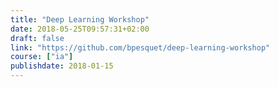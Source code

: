 ```yaml
---
title: "Deep Learning Workshop"
date: 2018-05-25T09:57:31+02:00
draft: false
link: "https://github.com/bpesquet/deep-learning-workshop"
course: ["ia"]
publishdate: 2018-01-15
---
```

